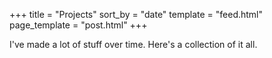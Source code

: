 +++
title = "Projects"
sort_by = "date"
template = "feed.html"
page_template = "post.html"
+++

I've made a lot of stuff over time. Here's a collection of it all.